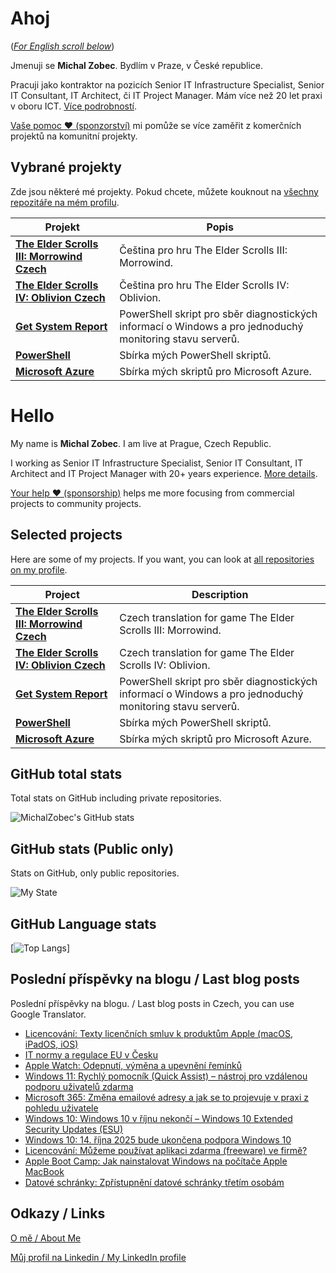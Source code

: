 # Ahoj

<a name="documenttitle"></a>

([*For English scroll below*](#english "For English scroll below"))

Jmenuji se **Michal Zobec**. Bydlím v Praze, v České republice.

Pracuji jako kontraktor na pozicích Senior IT Infrastructure Specialist, Senior IT Consultant, IT Architect, či IT Project Manager. Mám více než 20 let praxi v oboru ICT. [Více podrobností](MichalZobec-About.md).

[Vaše pomoc :heart: (sponzorství)](https://www.patreon.com/michalzobec) mi pomůže se více zaměřit z komerčních projektů na komunitní projekty.

## Vybrané projekty

Zde jsou některé mé projekty. Pokud chcete, můžete kouknout na [všechny repozitáře na mém profilu](https://github.com/michalzobec?tab=repositories).

| Projekt | Popis |
| --- | --- |
| **[The Elder Scrolls III: Morrowind Czech](https://github.com/michalzobec/TES3-Morrowind-cesky)** | Čeština pro hru The Elder Scrolls III: Morrowind. |
| **[The Elder Scrolls IV: Oblivion Czech](https://github.com/michalzobec/TES4-Oblivion-cesky)** | Čeština pro hru The Elder Scrolls IV: Oblivion. |
| **[Get System Report](https://github.com/michalzobec/Get-SystemReport)** | PowerShell skript pro sběr diagnostických informací o Windows a pro jednoduchý monitoring stavu serverů. |
| **[PowerShell](https://github.com/michalzobec/PowerShell)** | Sbírka mých PowerShell skriptů. |
| **[Microsoft Azure](https://github.com/michalzobec/microsoft-azure)** | Sbírka mých skriptů pro Microsoft Azure. |

<a name="english"></a>

# Hello

My name is **Michal Zobec**. I am live at Prague, Czech Republic.

I working as Senior IT Infrastructure Specialist, Senior IT Consultant, IT Architect and IT Project Manager with 20+ years experience. [More details](MichalZobec-About.md#english).

[Your help :heart: (sponsorship)](https://www.patreon.com/michalzobec) helps me more focusing from commercial projects to community projects.

## Selected projects

Here are some of my projects. If you want, you can look at [all repositories on my profile](https://github.com/michalzobec?tab=repositories).

| Project | Description |
| --- | --- |
| **[The Elder Scrolls III: Morrowind Czech](https://github.com/michalzobec/TES3-Morrowind-cesky)** | Czech translation for game The Elder Scrolls III: Morrowind. |
| **[The Elder Scrolls IV: Oblivion Czech](https://github.com/michalzobec/TES4-Oblivion-cesky)** | Czech translation for game The Elder Scrolls IV: Oblivion. |
| **[Get System Report](https://github.com/michalzobec/Get-SystemReport)** | PowerShell skript pro sběr diagnostických informací o Windows a pro jednoduchý monitoring stavu serverů. |
| **[PowerShell](https://github.com/michalzobec/PowerShell)** | Sbírka mých PowerShell skriptů. |
| **[Microsoft Azure](https://github.com/michalzobec/microsoft-azure)** | Sbírka mých skriptů pro Microsoft Azure. |

## GitHub total stats

Total stats on GitHub including private repositories.

![MichalZobec's GitHub stats](https://github-readme-stats.vercel.app/api?username=michalzobec&count_private=true&show_icons=true)


## GitHub stats (Public only)

Stats on GitHub, only public repositories.

![My State](https://github-readme-stats.vercel.app/api?username=michalzobec&show_icons=true)

## GitHub Language stats

[![Top Langs](https://github-readme-stats.vercel.app/api/top-langs/?username=michalzobec&langs_count=10&layout=compact)]

## Poslední příspěvky na blogu / Last blog posts

Poslední příspěvky na blogu. / Last blog posts in Czech, you can use Google Translator.

<!-- BLOG-POST-LIST:START -->
- [Licencování: Texty licenčních smluv k produktům Apple &lpar;macOS, iPadOS, iOS&rpar;](https://www.michalzobec.cz/licencovani-texty-licencnich-smluv-k-produktum-apple-macos-ipados-ios-9717)
- [IT normy a regulace EU v Česku](https://www.michalzobec.cz/it-normy-a-regulace-eu-v-cesku-9714)
- [Apple Watch: Odepnutí, výměna a upevnění řemínků](https://www.michalzobec.cz/apple-watch-odepnuti-vymena-a-upevneni-reminku-9712)
- [Windows 11: Rychlý pomocník &lpar;Quick Assist&rpar; – nástroj pro vzdálenou podporu uživatelů zdarma](https://www.michalzobec.cz/windows-11-rychly-pomocnik-quick-assist-nastroj-pro-vzdalenou-podporu-uzivatelu-zdarma-9706)
- [Microsoft 365: Změna emailové adresy a jak se to projevuje v praxi z pohledu uživatele](https://www.michalzobec.cz/microsoft-365-zmena-emailove-adresy-a-jak-se-to-projevuje-v-praxi-z-pohledu-uzivatele-9702)
- [Windows 10: Windows 10 v říjnu nekončí – Windows 10 Extended Security Updates &lpar;ESU&rpar;](https://www.michalzobec.cz/windows-10-windows-10-v-rijnu-nekonci-windows-10-extended-security-updates-esu-9695)
- [Windows 10: 14. října 2025 bude ukončena podpora Windows 10](https://www.michalzobec.cz/windows-10-14-rijna-2025-bude-ukoncena-podpora-windows-10-8223)
- [Licencování: Můžeme používat aplikaci zdarma &lpar;freeware&rpar; ve firmě?](https://www.michalzobec.cz/licencovani-muzeme-pouzivat-aplikaci-zdarma-freeware-ve-firme-5108)
- [Apple Boot Camp: Jak nainstalovat Windows na počítače Apple MacBook](https://www.michalzobec.cz/apple-boot-camp-jak-nainstalovat-windows-na-pocitace-apple-macbook-9679)
- [Datové schránky: Zpřístupnění datové schránky třetím osobám](https://www.michalzobec.cz/datove-schranky-zpristupneni-datove-schranky-tretim-osobam-9677)
<!-- BLOG-POST-LIST:END -->

## Odkazy / Links

[O mě / About Me](https://zob.ec/mylinktree)

[Můj profil na Linkedin / My LinkedIn profile](https://zob.ec/mylinkedin)
